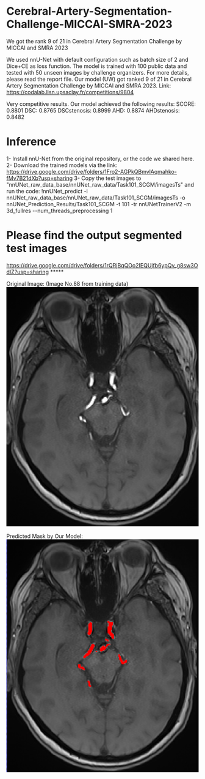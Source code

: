 # Cerebral-Artery-Segmentation-Challenge-MICCAI-SMRA-2023
We got the rank 9 of 21 in Cerebral Artery Segmentation Challenge by MICCAI and SMRA 2023


We used nnU-Net with default configuration such as batch size of 2 and Dice+CE as loss function. The model is trained with 100 public data and tested with 50 unseen images by challenge organizers. 
For more details, please read the report file. 
Our model (UW) got ranked 9 of 21 in Cerebral Artery Segmentation Challenge by MICCAI and SMRA 2023.
Link:
https://codalab.lisn.upsaclay.fr/competitions/9804

Very competitive results. Our model achieved the following results:
SCORE: 0.8801
DSC: 0.8765
DSCstenosis: 0.8999
AHD: 0.8874
AHDstenosis: 0.8482

# Inference

1- Install nnU-Net from the original repository, or the code we shared here. 
2- Download the trained models via the link: https://drive.google.com/drive/folders/1Fro2-AGPkQBmvlAqmahko-fMv7B21dXb?usp=sharing
3- Copy the test images to "nnUNet_raw_data_base/nnUNet_raw_data/Task101_SCGM/imagesTs" and run the code:
!nnUNet_predict -i nnUNet_raw_data_base/nnUNet_raw_data/Task101_SCGM/imagesTs -o nnUNet_Prediction_Results/Task101_SCGM -t 101 -tr nnUNetTrainerV2 -m 3d_fullres --num_threads_preprocessing 1



# Please find the output segmented test images
https://drive.google.com/drive/folders/1rQRjBqQOo2IEQUjfb6ypQv_g8sw3OdIZ?usp=sharing  *****

Original Image: (Image No.88 from training data)
</br>
![image](https://github.com/orouskhani/Cerebral-Artery-Segmentation-Challenge-MICCAI-SMRA-2023/blob/main/snapshot0002.png)

Predicted Mask by Our Model:
</br>
![image](https://github.com/orouskhani/Cerebral-Artery-Segmentation-Challenge-MICCAI-SMRA-2023/blob/main/snapshot0001.png)
